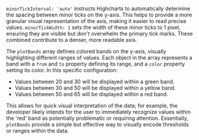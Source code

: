 `minorTickInterval: 'auto'` instructs Highcharts to automatically determine the spacing between minor ticks on the y-axis. This helps to provide a more granular visual representation of the axis, making it easier to read precise values.  `minorTickWidth: 1` sets the width of these minor ticks to 1 pixel, ensuring they are visible but don't overwhelm the primary tick marks. These combined contribute to a denser, more readable axis.

The `plotBands` array defines colored bands on the y-axis, visually highlighting different ranges of values. Each object in the array represents a band with a `from` and `to` property defining its range, and a `color` property setting its color.  In this specific configuration:

*   Values between 20 and 30 will be displayed within a green band.
*   Values between 30 and 50 will be displayed within a yellow band.
*   Values between 50 and 65 will be displayed within a red band.

This allows for quick visual interpretation of the data; for example, the developer likely intends for the user to immediately recognize values within the 'red' band as potentially problematic or requiring attention.  Essentially, `plotBands` provide a simple but effective way to visually encode thresholds or ranges within the data.